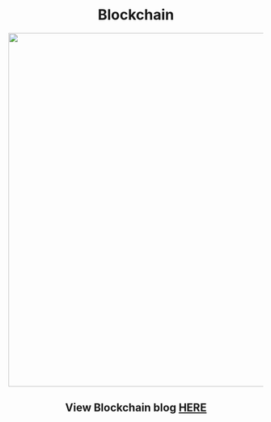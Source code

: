 <h1 align="center">Blockchain</h1>

<div align="center">
  <img width=700 src="https://user-images.githubusercontent.com/69867050/185675006-4b018ee1-24fa-4fe4-ae91-f8d1a1d96761.jpg" />
</div>

<h2 align="center">View Blockchain blog <a href="https://blockchain-mellivora.netlify.app/">HERE</a></h2>
